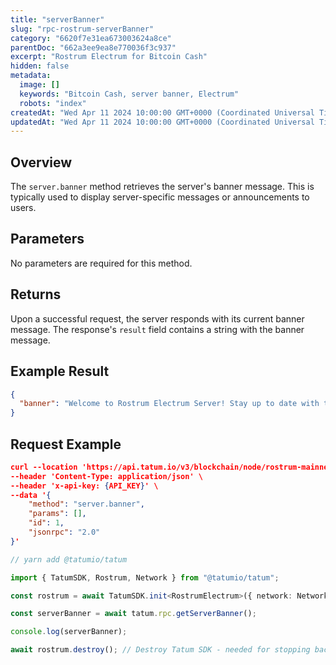 ```yaml
---
title: "serverBanner"
slug: "rpc-rostrum-serverBanner"
category: "6620f7e31ea673003624a8ce"
parentDoc: "662a3ee9ea8e770036f3c937"
excerpt: "Rostrum Electrum for Bitcoin Cash"
hidden: false
metadata:
  image: []
  keywords: "Bitcoin Cash, server banner, Electrum"
  robots: "index"
createdAt: "Wed Apr 11 2024 10:00:00 GMT+0000 (Coordinated Universal Time)"
updatedAt: "Wed Apr 11 2024 10:00:00 GMT+0000 (Coordinated Universal Time)"
---
```


## Overview

The `server.banner` method retrieves the server's banner message. This is typically used to display server-specific messages or announcements to users.

## Parameters

No parameters are required for this method.

## Returns

Upon a successful request, the server responds with its current banner message. The response's `result` field contains a string with the banner message.

## Example Result

```json
{
  "banner": "Welcome to Rostrum Electrum Server! Stay up to date with the latest Bitcoin Cash news at our site."
}
```

## Request Example

```json cURL
curl --location 'https://api.tatum.io/v3/blockchain/node/rostrum-mainnet/' \
--header 'Content-Type: application/json' \
--header 'x-api-key: {API_KEY}' \
--data '{
    "method": "server.banner",
    "params": [],
    "id": 1,
    "jsonrpc": "2.0"
}'
```
```typescript
// yarn add @tatumio/tatum

import { TatumSDK, Rostrum, Network } from "@tatumio/tatum";

const rostrum = await TatumSDK.init<RostrumElectrum>({ network: Network.ROSTRUM_MAINNET });

const serverBanner = await tatum.rpc.getServerBanner();

console.log(serverBanner);

await rostrum.destroy(); // Destroy Tatum SDK - needed for stopping background jobs
```
